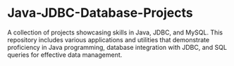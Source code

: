 # Java-JDBC-Database-Projects
A collection of projects showcasing skills in Java, JDBC, and MySQL. This repository includes various applications and utilities that demonstrate proficiency in Java programming, database integration with JDBC, and SQL queries for effective data management.

